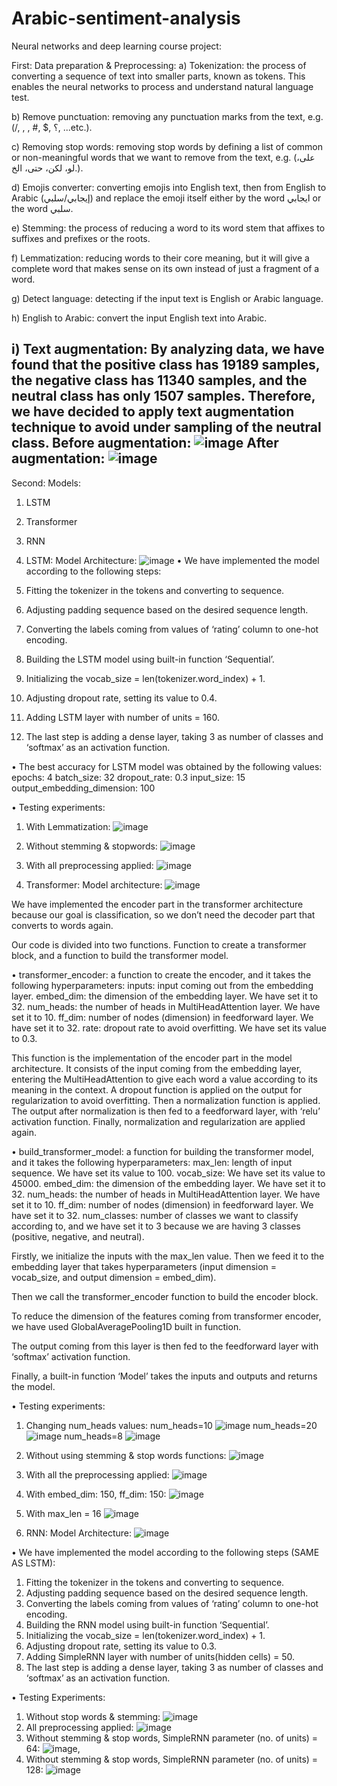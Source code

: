# Arabic-sentiment-analysis
Neural networks and deep learning course project:

First: Data preparation & Preprocessing:
a)	Tokenization: the process of converting a sequence of text into smaller parts, known as tokens. This enables the neural networks to process and understand natural language test.

b)	Remove punctuation:
removing any punctuation marks from the text, e.g. (/, , , #, $, ؟, ...etc.).

c)	Removing stop words:
removing stop words by defining a list of common or non-meaningful words that we want to remove from the text, e.g. (على، لو، لكن، حتى، الخ.).

d)	Emojis converter:
converting emojis into English text, then from English to Arabic (إيجابي/سلبي) and replace the emoji itself either by the word ايجابي or the word سلبي.

e)	Stemming: the process of reducing a word to its word stem that affixes to suffixes and prefixes or the roots.

f)	Lemmatization: reducing words to their core meaning, but it will give a complete word that makes sense on its own instead of just a fragment of a word.

g)	Detect language: detecting if the input text is English or Arabic language.

h)	English to Arabic: convert the input English text into Arabic.

i)	Text augmentation: By analyzing data, we have found that the positive class has 19189 samples, the negative class has 11340 samples, and the neutral class has only 1507 samples. Therefore, we have decided to apply text augmentation technique to avoid under sampling of the neutral class.
Before augmentation:
![image](https://github.com/Nouran936/Arabic-sentiment-analysis/assets/112628931/ede83137-0594-4f0d-8c27-74707c635bbb)
After augmentation:
![image](https://github.com/Nouran936/Arabic-sentiment-analysis/assets/112628931/c3230ed8-17ad-4699-8942-5ccb8295718b)
-------------------------------------------------------------------------------------------------------------------------------------------
Second: Models:
1.	LSTM
2.	Transformer
3.	RNN


1.	LSTM: 
Model Architecture:
![image](https://github.com/Nouran936/Arabic-sentiment-analysis/assets/112628931/294447dc-171c-48ab-a907-212de5e46a0c)
•	We have implemented the model according to the following steps:
1.	Fitting the tokenizer in the tokens and converting to sequence.
2.	Adjusting padding sequence based on the desired sequence length.
3.	Converting the labels coming from values of ‘rating’ column to one-hot encoding.
4.	Building the LSTM model using built-in function ‘Sequential’.
5.	Initializing the vocab_size = len(tokenizer.word_index) + 1.
6.	Adjusting dropout rate, setting its value to 0.4.
7.	Adding LSTM layer with number of units = 160.
8.	The last step is adding a dense layer, taking 3 as number of classes and ‘softmax’ as an activation function.

•	The best accuracy for LSTM model was obtained by the following values:
epochs: 4
batch_size: 32
dropout_rate: 0.3
input_size: 15
output_embedding_dimension: 100

•	Testing experiments:
1.	With Lemmatization:
![image](https://github.com/Nouran936/Arabic-sentiment-analysis/assets/112628931/20905fbc-865b-479f-957a-42cad5a281b7)

2.	Without stemming & stopwords:
![image](https://github.com/Nouran936/Arabic-sentiment-analysis/assets/112628931/7a160908-f961-4b6e-afea-b2826d702052)

3.	With all preprocessing applied:
![image](https://github.com/Nouran936/Arabic-sentiment-analysis/assets/112628931/be1fe3c8-bbc6-46ae-89c8-c403ccc17c70)





2.	Transformer:
Model architecture:
![image](https://github.com/Nouran936/Arabic-sentiment-analysis/assets/112628931/d9029ece-ce8a-48d8-b764-9cdd89c59fd7)

We have implemented the encoder part in the transformer architecture because our goal is classification, so we don’t need the decoder part that converts to words again.

Our code is divided into two functions. Function to create a transformer block, and a function to build the transformer model.

•	transformer_encoder: a function to create the encoder, and it takes the following hyperparameters:
inputs: input coming out from the embedding layer.
embed_dim: the dimension of the embedding layer. We have set it to 32.
num_heads: the number of heads in MultiHeadAttention layer. We have set it to 10.
ff_dim: number of nodes (dimension) in feedforward layer. We have set it to 32.
rate: dropout rate to avoid overfitting. We have set its value to 0.3.

This function is the implementation of the encoder part in the model architecture. It consists of the input coming from the embedding layer, entering the MultiHeadAttention to give each word a value according to its meaning in the context. 
A dropout function is applied on the output for regularization to avoid overfitting. Then a normalization function is applied.
The output after normalization is then fed to a feedforward layer, with ‘relu’ activation function.
Finally, normalization and regularization are applied again.

•	build_transformer_model: a function for building the transformer model, and it takes the following hyperparameters:
max_len: length of input sequence. We have set its value to 100.
vocab_size: We have set its value to 45000.
embed_dim: the dimension of the embedding layer. We have set it to 32.
num_heads: the number of heads in MultiHeadAttention layer. We have set it to 10.
ff_dim: number of nodes (dimension) in feedforward layer. We have set it to 32.
num_classes: number of classes we want to classify according to, and we have set it to 3 because we are having 3 classes (positive, negative, and neutral). 

Firstly, we initialize the inputs with the max_len value. Then we feed it to the embedding layer that takes hyperparameters (input dimension = vocab_size, and output dimension = embed_dim).

Then we call the transformer_encoder function to build the encoder block.

To reduce the dimension of the features coming from transformer encoder, we have used GlobalAveragePooling1D built in function.

The output coming from this layer is then fed to the feedforward layer with ‘softmax’ activation function.

Finally, a built-in function ‘Model’ takes the inputs and outputs and returns the model.

•	Testing experiments:
1.	Changing num_heads values:
num_heads=10
![image](https://github.com/Nouran936/Arabic-sentiment-analysis/assets/112628931/ce89b916-bb3a-48b1-9e75-a0154d3d4233)
num_heads=20
![image](https://github.com/Nouran936/Arabic-sentiment-analysis/assets/112628931/cbdc2765-790c-4b44-814c-b8ebad3fdde9)
num_heads=8
![image](https://github.com/Nouran936/Arabic-sentiment-analysis/assets/112628931/e995056a-c593-468d-b333-c428fb37cd5b)
2.	Without using stemming & stop words functions:
![image](https://github.com/Nouran936/Arabic-sentiment-analysis/assets/112628931/178b84db-bbae-41ff-9803-c9f5e85536dd)
3.	With all the preprocessing applied:
![image](https://github.com/Nouran936/Arabic-sentiment-analysis/assets/112628931/162ed48c-5043-4837-a378-19f6a1e33cf6)
4.	With embed_dim: 150, ff_dim: 150:
![image](https://github.com/Nouran936/Arabic-sentiment-analysis/assets/112628931/1d0333c4-5957-49d6-b8b3-131079396655)
5.	With max_len = 16
![image](https://github.com/Nouran936/Arabic-sentiment-analysis/assets/112628931/bbbef997-05dd-43b8-b485-c67d9f4ccc4e)





3. RNN:
Model Architecture:
![image](https://github.com/Nouran936/Arabic-sentiment-analysis/assets/112628931/48a5463c-b2f1-4fb5-ba2f-b670a509aaed)

•	We have implemented the model according to the following steps (SAME AS LSTM):
1.	Fitting the tokenizer in the tokens and converting to sequence.
2.	Adjusting padding sequence based on the desired sequence length.
3.	Converting the labels coming from values of ‘rating’ column to one-hot encoding.
4.	Building the RNN model using built-in function ‘Sequential’.
5.	Initializing the vocab_size = len(tokenizer.word_index) + 1.
6.	Adjusting dropout rate, setting its value to 0.3.
7.	Adding SimpleRNN layer with number of units(hidden cells) = 50.
8.	The last step is adding a dense layer, taking 3 as number of classes and ‘softmax’ as an activation function.

•	Testing Experiments:
1.	Without stop words & stemming:
![image](https://github.com/Nouran936/Arabic-sentiment-analysis/assets/112628931/582f7012-1004-46ea-81cb-279b3059abac)
2.	All preprocessing applied:
![image](https://github.com/Nouran936/Arabic-sentiment-analysis/assets/112628931/430eab53-2071-4097-85db-1bf448174dc5)
3.	Without stemming & stop words, SimpleRNN parameter (no. of units) = 64:
![image](https://github.com/Nouran936/Arabic-sentiment-analysis/assets/112628931/f6dc0fd8-e831-435e-9851-68bb0e6f86f5),
4.	Without stemming & stop words, SimpleRNN parameter (no. of units) = 128:
![image](https://github.com/Nouran936/Arabic-sentiment-analysis/assets/112628931/f083e2bc-3d1e-427c-890a-0a9619331086)






